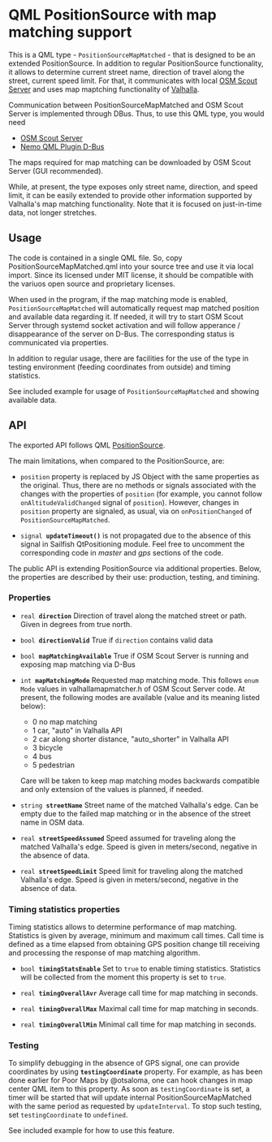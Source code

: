 # QML PositionSource with map matching support

This is a QML type - `PositionSourceMapMatched` - that is designed to
be an extended PositionSource. In addition to regular PositionSource
functionality, it allows to determine current street name, direction
of travel along the street, current speed limit. For that, it
communicates with local [OSM Scout
Server](https://rinigus.github.io/osmscout-server) and uses map
maptching functionality of
[Valhalla](https://github.com/valhalla/valhalla).

Communication between PositionSourceMapMatched and OSM Scout Server is
implemented through DBus. Thus, to use this QML type, you would need

* [OSM Scout Server](https://github.com/rinigus/osmscout-server)
* [Nemo QML Plugin D-Bus](https://git.merproject.org/mer-core/nemo-qml-plugin-dbus)

The maps required for map matching can be downloaded by OSM Scout
Server (GUI recommended).

While, at present, the type exposes only street name, direction, and
speed limit, it can be easily extended to provide other information
supported by Valhalla's map matching functionality. Note that it is
focused on just-in-time data, not longer stretches.


## Usage

The code is contained in a single QML file. So, copy
PositionSourceMapMatched.qml into your source tree and use it via
local import. Since its licensed under MIT license, it should be
compatible with the variuos open source and proprietary licenses.

When used in the program, if the map matching mode is enabled,
`PositionSourceMapMatched` will automatically request map matched
position and available data regarding it. If needed, it will try to
start OSM Scout Server through systemd socket activation and will
follow apperance / disappearance of the server on D-Bus. The
corresponding status is communicated via properties.

In addition to regular usage, there are facilities for the use of the
type in testing environment (feeding coordinates from outside) and
timing statistics.

See included example for usage of `PositionSourceMapMatched` and
showing available data.


## API

The exported API follows QML
[PositionSource](https://doc.qt.io/qt-5/qml-qtpositioning-positionsource.html).

The main limitations, when compared to the PositionSource, are:

* `position` property is replaced by JS Object with the same
  properties as the original. Thus, there are no methods or signals
  associated with the changes with the properties of `position` (for
  example, you cannot follow `onAltitudeValidChanged` signal of
  `position`). However, changes in `position` property are signaled,
  as usual, via on `onPositionChanged` of `PositionSourceMapMatched`.

* `signal `**`updateTimeout()`** is not propagated due to the absence
  of this signal in Sailfish QtPositioning module. Feel free to
  uncomment the corresponding code in _master_ and _gps_ sections of
  the code.

The public API is extending PositionSource via additional
properties. Below, the properties are described by their use:
production, testing, and timining.

### Properties

* `real `**`direction`** Direction of travel along the matched street
  or path. Given in degrees from true north.

* `bool `**`directionValid`** True if `direction` contains valid data

* `bool `**`mapMatchingAvailable`** True if OSM Scout Server is running
  and exposing map matching via D-Bus

* `int `**`mapMatchingMode`** Requested map matching mode. This
  follows `enum Mode` values in valhallamapmatcher.h of OSM Scout
  Server code. At present, the following modes are available (value and its
  meaning listed below):

  - 0 no map matching
  - 1 car, "auto" in Valhalla API
  - 2 car along shorter distance, "auto_shorter" in Valhalla API
  - 3 bicycle
  - 4 bus
  - 5 pedestrian

  Care will be taken to keep map matching modes backwards
  compatible and only extension of the values is planned, if
  needed.

* `string `**`streetName`** Street name of the matched Valhalla's
  edge. Can be empty due to the failed map matching or in the absence
  of the street name in OSM data.

* `real `**`streetSpeedAssumed`** Speed assumed for traveling along
    the matched Valhalla's edge. Speed is given in meters/second,
    negative in the absence of data.

* `real `**`streetSpeedLimit`** Speed limit for traveling along the
   matched Valhalla's edge. Speed is given in meters/second, negative
   in the absence of data.


### Timing statistics properties

Timing statistics allows to determine performance of map
matching. Statistics is given by average, minimum and maximum call
times. Call time is defined as a time elapsed from obtaining GPS
position change till receiving and processing the response of map
matching algorithm.

* `bool `**`timingStatsEnable`** Set to `true` to enable timing
  statistics. Statistics will be collected from the moment this
  property is set to `true`.

* `real `**`timingOverallAvr`** Average call time for map matching in
  seconds. 

* `real `**`timingOverallMax`** Maximal call time for map matching in
  seconds.

* `real `**`timingOverallMin`** Minimal call time for map matching in
  seconds.
  

### Testing

To simplify debugging in the absence of GPS signal, one can provide
coordinates by using **`testingCoordinate`** property. For example, as
has been done earlier for Poor Maps by @otsaloma, one can hook changes
in map center QML item to this property. As soon as
`testingCoordinate` is set, a timer will be started that will update
internal PositionSourceMapMatched with the same period as requested by
`updateInterval`. To stop such testing, set `testingCoordinate` to
`undefined`.

See included example for how to use this feature.
